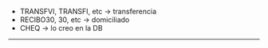 - TRANSFVI, TRANSFI, etc -> transferencia
- RECIBO30, 30, etc -> domiciliado
- CHEQ -> lo creo en la DB
---
